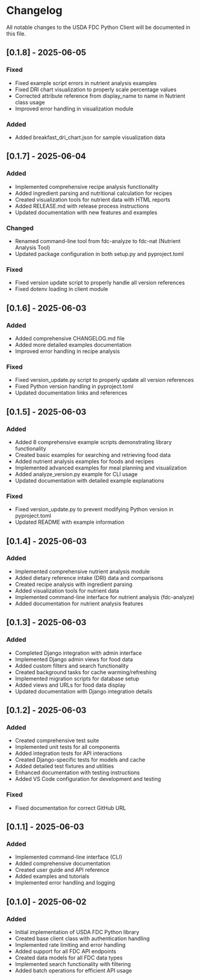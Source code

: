 # Changelog

All notable changes to the USDA FDC Python Client will be documented in this file.

## [0.1.8] - 2025-06-05

### Fixed
- Fixed example script errors in nutrient analysis examples
- Fixed DRI chart visualization to properly scale percentage values
- Corrected attribute reference from display_name to name in Nutrient class usage
- Improved error handling in visualization module

### Added
- Added breakfast_dri_chart.json for sample visualization data

## [0.1.7] - 2025-06-04

### Added
- Implemented comprehensive recipe analysis functionality
- Added ingredient parsing and nutritional calculation for recipes
- Created visualization tools for nutrient data with HTML reports
- Added RELEASE.md with release process instructions
- Updated documentation with new features and examples

### Changed
- Renamed command-line tool from fdc-analyze to fdc-nat (Nutrient Analysis Tool)
- Updated package configuration in both setup.py and pyproject.toml

### Fixed
- Fixed version update script to properly handle all version references
- Fixed dotenv loading in client module

## [0.1.6] - 2025-06-03

### Added
- Added comprehensive CHANGELOG.md file
- Added more detailed examples documentation
- Improved error handling in recipe analysis

### Fixed
- Fixed version_update.py script to properly update all version references
- Fixed Python version handling in pyproject.toml
- Updated documentation links and references

## [0.1.5] - 2025-06-03

### Added
- Added 8 comprehensive example scripts demonstrating library functionality
- Created basic examples for searching and retrieving food data
- Added nutrient analysis examples for foods and recipes
- Implemented advanced examples for meal planning and visualization
- Added analyze_version.py example for CLI usage
- Updated documentation with detailed example explanations

### Fixed
- Fixed version_update.py to prevent modifying Python version in pyproject.toml
- Updated README with example information

## [0.1.4] - 2025-06-03

### Added
- Implemented comprehensive nutrient analysis module
- Added dietary reference intake (DRI) data and comparisons
- Created recipe analysis with ingredient parsing
- Added visualization tools for nutrient data
- Implemented command-line interface for nutrient analysis (fdc-analyze)
- Added documentation for nutrient analysis features

## [0.1.3] - 2025-06-03

### Added
- Completed Django integration with admin interface
- Implemented Django admin views for food data
- Added custom filters and search functionality
- Created background tasks for cache warming/refreshing
- Implemented migration scripts for database setup
- Added views and URLs for food data display
- Updated documentation with Django integration details

## [0.1.2] - 2025-06-03

### Added
- Created comprehensive test suite
- Implemented unit tests for all components
- Added integration tests for API interactions
- Created Django-specific tests for models and cache
- Added detailed test fixtures and utilities
- Enhanced documentation with testing instructions
- Added VS Code configuration for development and testing

### Fixed
- Fixed documentation for correct GitHub URL

## [0.1.1] - 2025-06-03

### Added
- Implemented command-line interface (CLI)
- Added comprehensive documentation
- Created user guide and API reference
- Added examples and tutorials
- Implemented error handling and logging

## [0.1.0] - 2025-06-02

### Added
- Initial implementation of USDA FDC Python library
- Created base client class with authentication handling
- Implemented rate limiting and error handling
- Added support for all FDC API endpoints
- Created data models for all FDC data types
- Implemented search functionality with filtering
- Added batch operations for efficient API usage